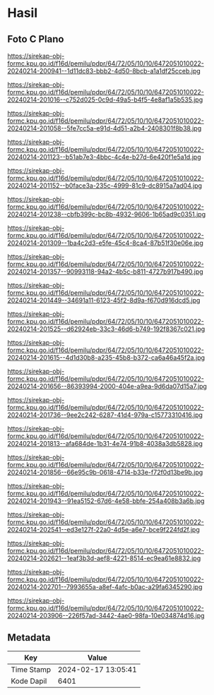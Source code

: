 # Hasil

## Foto C Plano

https://sirekap-obj-formc.kpu.go.id/f16d/pemilu/pdpr/64/72/05/10/10/6472051010022-20240214-200941--1d11dc83-bbb2-4d50-8bcb-a1a1df25cceb.jpg

https://sirekap-obj-formc.kpu.go.id/f16d/pemilu/pdpr/64/72/05/10/10/6472051010022-20240214-201016--c752d025-0c9d-49a5-b4f5-4e8af1a5b535.jpg

https://sirekap-obj-formc.kpu.go.id/f16d/pemilu/pdpr/64/72/05/10/10/6472051010022-20240214-201058--5fe7cc5a-e91d-4d51-a2b4-2408301f8b38.jpg

https://sirekap-obj-formc.kpu.go.id/f16d/pemilu/pdpr/64/72/05/10/10/6472051010022-20240214-201123--b51ab7e3-4bbc-4c4e-b27d-6e420f1e5a1d.jpg

https://sirekap-obj-formc.kpu.go.id/f16d/pemilu/pdpr/64/72/05/10/10/6472051010022-20240214-201152--b0face3a-235c-4999-81c9-dc8915a7ad04.jpg

https://sirekap-obj-formc.kpu.go.id/f16d/pemilu/pdpr/64/72/05/10/10/6472051010022-20240214-201238--cbfb399c-bc8b-4932-9606-1b65ad9c0351.jpg

https://sirekap-obj-formc.kpu.go.id/f16d/pemilu/pdpr/64/72/05/10/10/6472051010022-20240214-201309--1ba4c2d3-e5fe-45c4-8ca4-87b51f30e06e.jpg

https://sirekap-obj-formc.kpu.go.id/f16d/pemilu/pdpr/64/72/05/10/10/6472051010022-20240214-201357--90993118-94a2-4b5c-b811-4727b917b490.jpg

https://sirekap-obj-formc.kpu.go.id/f16d/pemilu/pdpr/64/72/05/10/10/6472051010022-20240214-201449--34691a11-6123-45f2-8d9a-f670d916dcd5.jpg

https://sirekap-obj-formc.kpu.go.id/f16d/pemilu/pdpr/64/72/05/10/10/6472051010022-20240214-201525--d62924eb-33c3-46d6-b749-192f8367c021.jpg

https://sirekap-obj-formc.kpu.go.id/f16d/pemilu/pdpr/64/72/05/10/10/6472051010022-20240214-201615--4d1d30b8-a235-45b8-b372-ca6a46a45f2a.jpg

https://sirekap-obj-formc.kpu.go.id/f16d/pemilu/pdpr/64/72/05/10/10/6472051010022-20240214-201656--86393994-2000-404e-a9ea-9d6da07d15a7.jpg

https://sirekap-obj-formc.kpu.go.id/f16d/pemilu/pdpr/64/72/05/10/10/6472051010022-20240214-201736--9ee2c242-6287-41d4-979a-c15773310416.jpg

https://sirekap-obj-formc.kpu.go.id/f16d/pemilu/pdpr/64/72/05/10/10/6472051010022-20240214-201813--afa684de-1b31-4e74-91b8-4038a3db5828.jpg

https://sirekap-obj-formc.kpu.go.id/f16d/pemilu/pdpr/64/72/05/10/10/6472051010022-20240214-201856--66e95c9b-0618-4714-b33e-f72f0d13be9b.jpg

https://sirekap-obj-formc.kpu.go.id/f16d/pemilu/pdpr/64/72/05/10/10/6472051010022-20240214-201943--91ea5152-67d6-4e58-bbfe-254a408b3a6b.jpg

https://sirekap-obj-formc.kpu.go.id/f16d/pemilu/pdpr/64/72/05/10/10/6472051010022-20240214-202541--ed3e127f-22a0-4d5e-a6e7-bce9f224fd2f.jpg

https://sirekap-obj-formc.kpu.go.id/f16d/pemilu/pdpr/64/72/05/10/10/6472051010022-20240214-202621--1eaf3b3d-aef8-4221-8514-ec9ea61e8832.jpg

https://sirekap-obj-formc.kpu.go.id/f16d/pemilu/pdpr/64/72/05/10/10/6472051010022-20240214-202701--7993655a-a8ef-4afc-b0ac-a29fa6345290.jpg

https://sirekap-obj-formc.kpu.go.id/f16d/pemilu/pdpr/64/72/05/10/10/6472051010022-20240214-203906--226f57ad-3442-4ae0-98fa-10e034874d16.jpg


## Metadata

| Key        | Value               |
| ---------- | ------------------- |
| Time Stamp | 2024-02-17 13:05:41 |
| Kode Dapil | 6401                |



